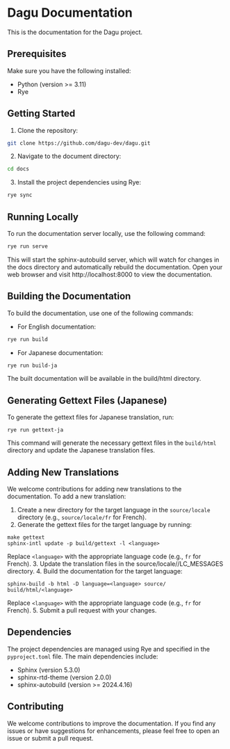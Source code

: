 # Dagu Documentation
This is the documentation for the Dagu project.

## Prerequisites
Make sure you have the following installed:

- Python (version >= 3.11)
- Rye

## Getting Started

1. Clone the repository:
```sh
git clone https://github.com/dagu-dev/dagu.git
```

2. Navigate to the document directory:
```sh
cd docs
```

3. Install the project dependencies using Rye:
```sh
rye sync
```

## Running Locally
To run the documentation server locally, use the following command:

```sh
rye run serve
```

This will start the sphinx-autobuild server, which will watch for changes in the docs directory and automatically rebuild the documentation.
Open your web browser and visit http://localhost:8000 to view the documentation.

## Building the Documentation
To build the documentation, use one of the following commands:

- For English documentation:
```sh
rye run build
```

- For Japanese documentation:
```sh
rye run build-ja
```

The built documentation will be available in the build/html directory.

## Generating Gettext Files (Japanese)
To generate the gettext files for Japanese translation, run:

```shell
rye run gettext-ja
```

This command will generate the necessary gettext files in the `build/html` directory and update the Japanese translation files.

## Adding New Translations

We welcome contributions for adding new translations to the documentation. To add a new translation:

1. Create a new directory for the target language in the `source/locale` directory (e.g., `source/locale/fr` for French).
2. Generate the gettext files for the target language by running: 
  ```shell
  make gettext
  sphinx-intl update -p build/gettext -l <language>
  ```
  Replace `<language>` with the appropriate language code (e.g., `fr` for French).
3. Update the translation files in the source/locale/<language>/LC_MESSAGES directory.
4. Build the documentation for the target language:
```shell
sphinx-build -b html -D language=<language> source/ build/html/<language>
```
Replace `<language>` with the appropriate language code (e.g., `fr` for French).
5. Submit a pull request with your changes.

## Dependencies
The project dependencies are managed using Rye and specified in the `pyproject.toml` file. The main dependencies include:

- Sphinx (version 5.3.0)
- sphinx-rtd-theme (version 2.0.0)
- sphinx-autobuild (version >= 2024.4.16)

## Contributing
We welcome contributions to improve the documentation. If you find any issues or have suggestions for enhancements, please feel free to open an issue or submit a pull request.
